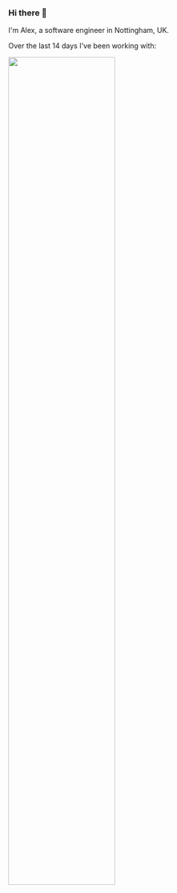 ### Hi there 👋

I'm Alex, a software engineer in Nottingham, UK.

Over the last 14 days I've been working with:

<a href="https://wakatime.com/">
  <img src="https://wakatime.com/share/@dc148e04-5a2c-47a8-9e27-f8218b790bba/8ac9bfe3-87a9-4d49-8fe6-6056be5a3bc9.png" width="65%">
</a>

<!--
**alxwrd/alxwrd** is a ✨ _special_ ✨ repository because its `README.md` (this file) appears on your GitHub profile.

Here are some ideas to get you started:

- 🔭 I’m currently working on ...
- 🌱 I’m currently learning ...
- 👯 I’m looking to collaborate on ...
- 🤔 I’m looking for help with ...
- 💬 Ask me about ...
- 📫 How to reach me: ...
- 😄 Pronouns: ...
- ⚡ Fun fact: ...
-->
